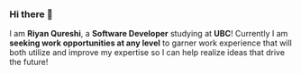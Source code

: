 ### Hi there 👋

I am **Riyan Qureshi**, a **Software Developer** studying at **UBC**! Currently I am **seeking work opportunities at any level** to garner work experience that will both utilize and improve my expertise so I can help realize ideas that drive the future!

<!--
**Riyan-Qureshi/Riyan-Qureshi** is a ✨ _special_ ✨ repository because its `README.md` (this file) appears on your GitHub profile.

Here are some ideas to get you started:

- 🔭 I’m currently working on ...
- 🌱 I’m currently learning ...
- 👯 I’m looking to collaborate on ...
- 🤔 I’m looking for help with ...
- 💬 Ask me about ...
- 📫 How to reach me: ...
- 😄 Pronouns: ...
- ⚡ Fun fact: ...
-->
